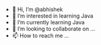 - 👋 Hi, I’m @abhishek
- 👀 I’m interested in learning Java
- 🌱 I’m currently learning Java
- 💞️ I’m looking to collaborate on ...
- 📫 How to reach me ...

<!---
abhmo19/abhmo19 is a ✨ special ✨ repository because its `README.md` (this file) appears on your GitHub profile.
You can click the Preview link to take a look at your changes.
--->
